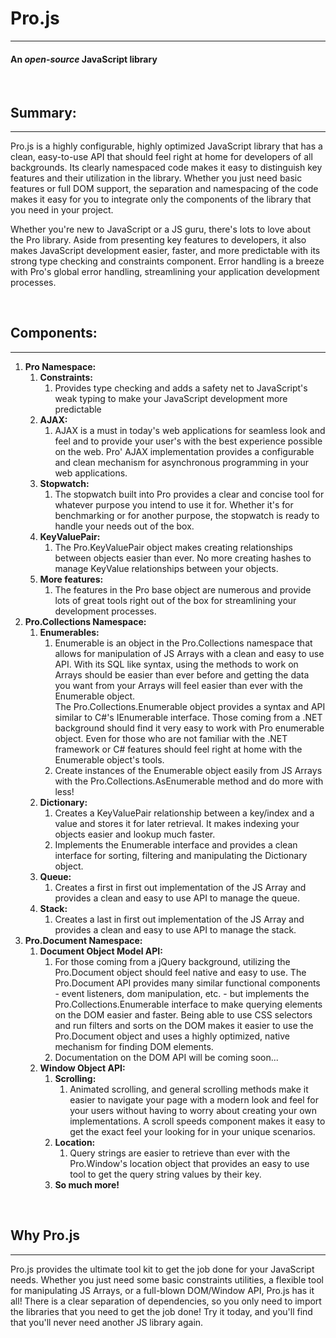 <h1>Pro.js</h1>

<hr />

<h4>An <i>open-source</i> JavaScript library</h4> <br />

<h2>Summary:</h2>

<hr />
<p>
    Pro.js is a highly configurable, highly optimized JavaScript library that has a clean, easy-to-use API that should feel right at home for developers of all backgrounds.
    Its clearly namespaced code makes it easy to distinguish key features and their utilization in the library. Whether you just need basic
    features or full DOM support, the separation and namespacing of the code makes it easy for you to integrate only the components of the library
    that you need in your project.
</p>
<p>
    Whether you're new to JavaScript or a JS guru, there's lots to love about the Pro library. Aside from presenting key features to developers,
    it also makes JavaScript development easier, faster, and more predictable with its strong type checking and constraints component. Error handling is a breeze with
    Pro's global error handling, streamlining your application development processes.
</p>
<br />
<h2>Components:</h2>
<hr />
<ol>
    <li>
        <b>Pro Namespace:</b>
        <br />
        <ol>
            <li>
                <b>Constraints:</b>
                <ol>
                    <li>
                        Provides type checking and adds a safety net to JavaScript's weak typing to make your JavaScript development more predictable
                    </li>
                </ol>
            </li>
            <li>
                <b>AJAX:</b>
                <ol>
                    <li>
                        AJAX is a must in today's web applications for seamless look and feel and to provide your user's with the best experience possible on the web.
                        Pro' AJAX implementation provides a configurable and clean mechanism for asynchronous programming in your web applications.
                    </li>
                </ol>
            </li>
            <li>
                <b>Stopwatch:</b>
                <ol>
                    <li>
                        The stopwatch built into Pro provides a clear and concise tool for whatever purpose you intend to use it for. Whether it's for benchmarking or
                        for another purpose, the stopwatch is ready to handle your needs out of the box.
                    </li>
                </ol>
            </li>
            <li>
                <b>KeyValuePair:</b>
                <ol>
                    <li>
                        The Pro.KeyValuePair object makes creating relationships between objects easier than ever. No more creating hashes to manage KeyValue relationships
                        between your objects.
                    </li>
                </ol>
            </li>
            <li>
                <b>More features:</b>
                <ol>
                    <li>
                        The features in the Pro base object are numerous and provide lots of great tools right out of the box for streamlining your development processes.
                    </li>
                </ol>
            </li>
        </ol>
    </li>
    <li>
        <b>
            Pro.Collections Namespace:
        </b>
        <br />
        <ol>
            <li>
                <b>Enumerables:</b>
                <ol>
                    <li>
                        Enumerable is an object in the Pro.Collections namespace that allows for manipulation of JS Arrays with a clean and easy to use API. With its SQL like
                        syntax, using the methods to work on Arrays should be easier than ever before and getting the data you want from your Arrays will feel easier than ever with
                        the Enumerable object.
                        <br />
                        The Pro.Collections.Enumerable object provides a syntax and API similar to C#'s IEnumerable interface. Those coming from a .NET background should find
                        it very easy to work with Pro enumerable object. Even for those who are not familiar with the .NET framework or C# features should feel right at home
                        with the Enumerable object's tools.
                    </li>
                    <li>
                        Create instances of the Enumerable object easily from JS Arrays with the Pro.Collections.AsEnumerable method and do more with less!
                    </li>
                </ol>
            </li>
            <li>
                <b>Dictionary:</b>
                <ol>
                    <li>
                        Creates a KeyValuePair relationship between a key/index and a value and stores it for later retrieval. It makes indexing your objects easier and lookup
                        much faster.
                    </li>
                    <li>
                        Implements the Enumerable interface and provides a clean interface for sorting, filtering and manipulating the Dictionary object.
                    </li>
                </ol>
            </li>
            <li>
                <b>Queue:</b>
                <ol>
                    <li>
                        Creates a first in first out implementation of the JS Array and provides a clean and easy to use API to manage the queue.
                    </li>
                </ol>
            </li>
            <li>
                <b>Stack:</b>
                <ol>
                    <li>
                        Creates a last in first out implementation of the JS Array and provides a clean and easy to use API to manage the stack.
                    </li>
                </ol>
            </li>
        </ol>
    </li>
    <li>
        <b>Pro.Document Namespace:</b>
        <br />
        <ol>
            <li>
                <b>
                    Document Object Model API:
                </b>
                <ol>
                    <li>
                        For those coming from a jQuery background, utilizing the Pro.Document object should feel native and easy to use. The Pro.Document API provides many similar functional components
                        - event listeners, dom manipulation, etc. - but implements the Pro.Collections.Enumerable interface to make querying elements on the DOM easier and faster. Being able to use
                        CSS selectors and run filters and sorts on the DOM makes it easier to use the Pro.Document object and uses a highly optimized, native mechanism for finding DOM elements.
                    </li>
                    <li>
                        Documentation on the DOM API will be coming soon...
                    </li>
                </ol>
            </li>
            <li>
                <b>Window Object API:</b>
                <ol>
                    <li>
                        <b>Scrolling:</b>
                        <ol>
                            <li>
                                Animated scrolling, and general scrolling methods make it easier to navigate your page with a modern look and feel for your users without having to worry about
                                creating your own implementations. A scroll speeds component makes it easy to get the exact feel your looking for in your unique scenarios.
                            </li>
                        </ol>
                    </li>
                    <li>
                        <b>Location:</b>
                        <ol>
                            <li>
                                Query strings are easier to retrieve than ever with the Pro.Window's location object that provides an easy to use tool to get the query string values by their key.
                            </li>
                        </ol>
                    </li>
                    <li>
                        <b>So much more!</b>
                    </li>
                </ol>
            </li>
        </ol>
    </li>
</ol>
<br />
<h2>Why Pro.js</h2>
<hr />
<p>
    Pro.js provides the ultimate tool kit to get the job done for your JavaScript needs. Whether you just need some basic constraints utilities, a flexible tool for manipulating JS Arrays, or a full-blown DOM/Window
    API, Pro.js has it all! There is a clear separation of dependencies, so you only need to import the libraries that you need to get the job done! Try it today, and you'll find that you'll never need another JS
    library again.
</p>
